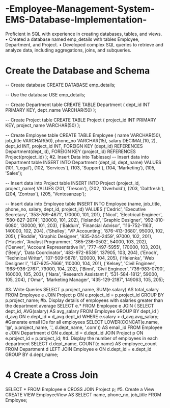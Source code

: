 # -Employee-Management-System-EMS-Database-Implementation-
Proficient in SQL with experience in creating databases, tables, and views.   • Created a database named emp_details with tables Employee, Department, and Project.   • Developed complex SQL queries to retrieve and analyze data, including aggregations, joins, and subqueries. 
# Create the Database and Schema
-- Create database
CREATE DATABASE emp_details;

-- Use the database
USE emp_details;

-- Create Department table
CREATE TABLE Department (
    dept_id INT PRIMARY KEY,
    dept_name VARCHAR(50)
);

-- Create Project table
CREATE TABLE Project (
    project_id INT PRIMARY KEY,
    project_name VARCHAR(50)
);

-- Create Employee table
CREATE TABLE Employee (
    name VARCHAR(50),
    job_title VARCHAR(50),
    phone_no VARCHAR(15),
    salary DECIMAL(10, 2),
    dept_id INT,
    project_id INT,
    FOREIGN KEY (dept_id) REFERENCES Department(dept_id),
    FOREIGN KEY (project_id) REFERENCES Project(project_id)
);
#2. Insert Data into Tablessql
-- Insert data into Department table
INSERT INTO Department (dept_id, dept_name)
VALUES
(101, 'Legal'),
(102, 'Services'),
(103, 'Support'),
(104, 'Marketing'),
(105, 'Sales');

-- Insert data into Project table
INSERT INTO Project (project_id, project_name)
VALUES
(201, 'Tresom'),
(202, 'Overhold'),
(203, 'Daltfresh'),
(204, 'Zontrax'),
(205, 'Ventosanzap');

-- Insert data into Employee table
INSERT INTO Employee (name, job_title, phone_no, salary, dept_id, project_id)
VALUES
('Cedric', 'Executive Secretary', '353-769-4671', 170000, 101, 201),
('Nicol', 'Electrical Engineer', '580-827-2074', 120000, 101, 202),
('Iolande', 'Graphic Designer', '992-810-6080', 130000, 101, 203),
('Balduin', 'Financial Advisor', '116-752-1163', 140000, 102, 204),
('Shelley', 'VP Accounting', '876-413-3680', 95000, 102, 205),
('Roddie', 'Graphic Designer', '835-244-2459', 97000, 102, 201),
('Husein', 'Analyst Programmer', '365-236-0502', 54000, 103, 202),
('Denver', 'Account Representative IV', '777-497-5955', 170000, 103, 203),
('Benjy', 'Data Coordinator', '483-972-8539', 137905, 103, 204),
('Enoch', 'Technical Writer', '107-509-5878', 120000, 104, 205),
('Helenka', 'Web Designer I', '147-925-7666', 110000, 104, 201),
('Kelsey', 'Civil Engineer', '968-936-2767', 79000, 104, 202),
('Binni', 'Civil Engineer', '736-983-0790', 160000, 105, 203),
('Nara', 'Research Assistant I', '531-584-1812', 59000, 105, 204),
('Omar', 'Marketing Manager', '435-129-2187', 149063, 105, 205);

#3. Write Queries
SELECT p.project_name, SUM(e.salary) AS total_salary
FROM Employee e
JOIN Project p ON e.project_id = p.project_id
GROUP BY p.project_name;
#b. Display details of employees with salaries greater than the department average
SELECT e.*
FROM Employee e
JOIN (
    SELECT dept_id, AVG(salary) AS avg_salary
    FROM Employee
    GROUP BY dept_id
) d_avg ON e.dept_id = d_avg.dept_id
WHERE e.salary > d_avg.avg_salary;
#Generate email IDs for all employees
SELECT 
    LOWER(CONCAT(e.name, '@', p.project_name, '.', d.dept_name, '.com')) AS email_id
FROM Employee e
JOIN Department d ON e.dept_id = d.dept_id
JOIN Project p ON e.project_id = p.project_id;
#d. Display the number of employees in each department
SELECT d.dept_name, COUNT(e.name) AS employee_count
FROM Department d
LEFT JOIN Employee e ON d.dept_id = e.dept_id
GROUP BY d.dept_name;
# 4 Create a Cross Join
SELECT *
FROM Employee e
CROSS JOIN Project p;
#5. Create a View
CREATE VIEW EmployeeView AS
SELECT name, phone_no, job_title
FROM Employee;










